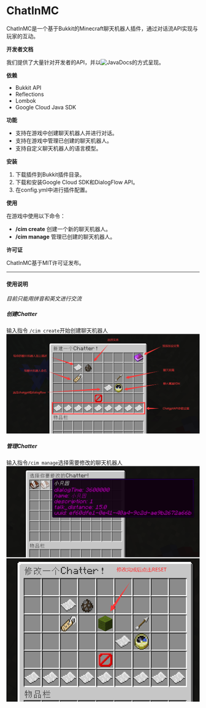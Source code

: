 # ChatInMC

ChatInMC是一个基于Bukkit的Minecraft聊天机器人插件，通过对话流API实现与玩家的互动。

**开发者文档**

我们提供了大量针对开发者的API，并以![JavaDocs](https://ltseed.github.io/ChatInMC/)的方式呈现。


**依赖**

- Bukkit API
- Reflections
- Lombok
- Google Cloud Java SDK

**功能**

- 支持在游戏中创建聊天机器人并进行对话。
- 支持在游戏中管理已创建的聊天机器人。
- 支持自定义聊天机器人的语言模型。

**安装**

1. 下载插件到Bukkit插件目录。
2. 下载和安装Google Cloud SDK和DialogFlow API。
3. 在config.yml中进行插件配置。

**使用**

在游戏中使用以下命令：

- **/cim create** 创建一个新的聊天机器人。
- **/cim manage** 管理已创建的聊天机器人。

**许可证**

ChatInMC基于MIT许可证发布。

----------------------------------------------------------

#### 使用说明

*目前只能用拼音和英文进行交流*

##### 创建Chatter
输入指令 ``` /cim create ```开始创建聊天机器人
![创建聊天机器人](https://github.com/LtSeed/ChatInMC/blob/master/images/Pasted%20image%2020230319141602.png)

##### 管理Chatter
输入指令``` /cim manage ```选择需要修改的聊天机器人
![修改聊天机器人1](https://github.com/LtSeed/ChatInMC/blob/master/images/Pasted%20image%2020230319142706.png)
![修改聊天机器人2](https://github.com/LtSeed/ChatInMC/blob/master/images/Pasted%20image%2020230319142802.png)


